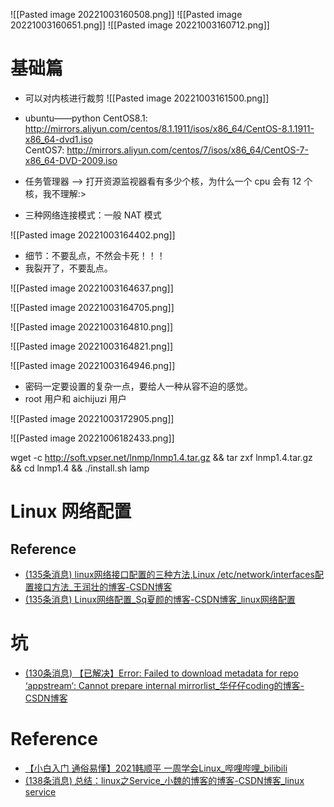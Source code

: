 ![[Pasted image 20221003160508.png]]
![[Pasted image 20221003160651.png]]
![[Pasted image 20221003160712.png]]

# 基础篇
- 可以对内核进行裁剪
![[Pasted image 20221003161500.png]]

- ubuntu——python
CentOS8.1: http://mirrors.aliyun.com/centos/8.1.1911/isos/x86_64/CentOS-8.1.1911-x86_64-dvd1.iso  
CentOS7: http://mirrors.aliyun.com/centos/7/isos/x86_64/CentOS-7-x86_64-DVD-2009.iso

- 任务管理器 ——> 打开资源监视器看有多少个核，为什么一个 cpu 会有 12 个核，我不理解:>

- 三种网络连接模式：一般 NAT 模式

![[Pasted image 20221003164402.png]]
- 细节：不要乱点，不然会卡死！！！
- 我裂开了，不要乱点。

![[Pasted image 20221003164637.png]]

![[Pasted image 20221003164705.png]]

![[Pasted image 20221003164810.png]]

![[Pasted image 20221003164821.png]]

![[Pasted image 20221003164946.png]]
- 密码一定要设置的复杂一点，要给人一种从容不迫的感觉。
- root 用户和 aichijuzi 用户

![[Pasted image 20221003172905.png]]

![[Pasted image 20221006182433.png]]


wget -c http://soft.vpser.net/lnmp/lnmp1.4.tar.gz && tar zxf lnmp1.4.tar.gz && cd lnmp1.4 && ./install.sh lamp

# Linux 网络配置



## Reference
- [(135条消息) linux网络接口配置的三种方法,Linux /etc/network/interfaces配置接口方法_王润壮的博客-CSDN博客](https://blog.csdn.net/weixin_42509766/article/details/116766765?ops_request_misc=&request_id=&biz_id=102&utm_term=%E7%BD%91%E7%BB%9C%E4%B8%AD%20interfaces&utm_medium=distribute.pc_search_result.none-task-blog-2~all~sobaiduweb~default-3-116766765.142^v52^control,201^v3^add_ask&spm=1018.2226.3001.4187)
- [(135条消息) Linux网络配置_Sq夏颜的博客-CSDN博客_linux网络配置](https://blog.csdn.net/weixin_44175418/article/details/124103801?ops_request_misc=%257B%2522request%255Fid%2522%253A%2522166554132116782248559996%2522%252C%2522scm%2522%253A%252220140713.130102334..%2522%257D&request_id=166554132116782248559996&biz_id=0&utm_medium=distribute.pc_search_result.none-task-blog-2~all~sobaiduend~default-2-124103801-null-null.142^v52^control,201^v3^add_ask&utm_term=linux%20%E7%BD%91%E7%BB%9C%E9%85%8D%E7%BD%AE&spm=1018.2226.3001.4187)




# 坑
- [(130条消息) 【已解决】Error: Failed to download metadata for repo ‘appstream‘: Cannot prepare internal mirrorlist_华仔仔coding的博客-CSDN博客](https://blog.csdn.net/weixin_43252521/article/details/124409151?ops_request_misc=%257B%2522request%255Fid%2522%253A%2522166495002316782412581516%2522%252C%2522scm%2522%253A%252220140713.130102334.pc%255Fall.%2522%257D&request_id=166495002316782412581516&biz_id=0&utm_medium=distribute.pc_search_result.none-task-blog-2~all~first_rank_ecpm_v1~rank_v31_ecpm-1-124409151-null-null.142^v51^control,201^v3^add_ask&utm_term=Error%3A%20Failed%20to%20download%20metadata%20for%20repo%20appstream%3A%20Cannot%20prepare%20internal%20mirrorlist%3A%20No%20URLs%20in%20mirrorlist&spm=1018.2226.3001.4187)

# Reference
- [【小白入门 通俗易懂】2021韩顺平 一周学会Linux_哔哩哔哩_bilibili](https://www.bilibili.com/video/BV1Sv411r7vd/?spm_id_from=333.337.search-card.all.click&vd_source=25509bb582bc4a25d86d871d5cdffca3)
- [(138条消息) 总结：linux之Service_小魏的博客的博客-CSDN博客_linux service](https://blog.csdn.net/w2009211777/article/details/125489179?ops_request_misc=%257B%2522request%255Fid%2522%253A%2522166570625716800186590119%2522%252C%2522scm%2522%253A%252220140713.130102334..%2522%257D&request_id=166570625716800186590119&biz_id=0&utm_medium=distribute.pc_search_result.none-task-blog-2~all~sobaiduend~default-1-125489179-null-null.142^v56^control,201^v3^add_ask&utm_term=linux%20service&spm=1018.2226.3001.4187)


